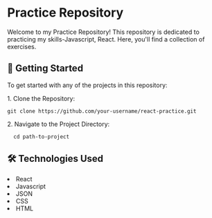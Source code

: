  <h1>Practice Repository</h1>

<p>Welcome to my Practice Repository! This repository is dedicated to practicing my skills-Javascript, React. Here, you'll find a collection of  exercises.</p>
<h2>🚀 Getting Started</h2>
To get started with any of the projects in this repository:
<br />
<p>1.  Clone the Repository: </p>

    git clone https://github.com/your-username/react-practice.git
    
<p>2.  Navigate to the Project Directory: </p>

      cd path-to-project
        
<h2>🛠️ Technologies Used</h2>
  <li>React</li>
  <li>Javascript</li>
  <li>JSON</li>
  <li>CSS</li>
  <li>HTML</li>
